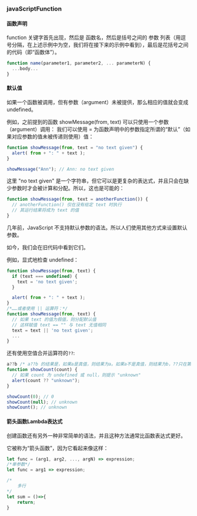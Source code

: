 ### javaScriptFunction
#### 函数声明
function 关键字首先出现，然后是 函数名，然后是括号之间的 参数 列表（用逗号分隔，在上述示例中为空，我们将在接下来的示例中看到），最后是花括号之间的代码（即“函数体”）。
```js
function name(parameter1, parameter2, ... parameterN) {
  ...body...
}
```
#### 默认值
如果一个函数被调用，但有参数（argument）未被提供，那么相应的值就会变成 undefined。

例如，之前提到的函数 showMessage(from, text) 可以只使用一个参数（argument）调用：
我们可以使用 = 为函数声明中的参数指定所谓的“默认”（如果对应参数的值未被传递则使用）值：
```js
function showMessage(from, text = "no text given") {
  alert( from + ": " + text );
}

showMessage("Ann"); // Ann: no text given
```
这里 "no text given" 是一个字符串，但它可以是更复杂的表达式，并且只会在缺少参数时才会被计算和分配。所以，这也是可能的：
```js
function showMessage(from, text = anotherFunction()) {
  // anotherFunction() 仅在没有给定 text 时执行
  // 其运行结果将成为 text 的值
}
```
几年前，JavaScript 不支持默认参数的语法。所以人们使用其他方式来设置默认参数。

如今，我们会在旧代码中看到它们。

例如，显式地检查 undefined：
```js
function showMessage(from, text) {
  if (text === undefined) {
    text = 'no text given';
  }

  alert( from + ": " + text );
}
/*……或者使用 || 运算符：*/
function showMessage(from, text) {
  // 如果 text 的值为假值，则分配默认值
  // 这样赋值 text == "" 与 text 无值相同
  text = text || 'no text given';
  ...
}
```
还有使用空值合并运算符的`??`:
```js
a??b /* a??b 的结果是，如果a是真值，则结果为a。如果a不是真值，则结果为b，??只在第一个参数为null/undefined时使用第二个默认值.*/
function showCount(count) {
  // 如果 count 为 undefined 或 null，则提示 "unknown"
  alert(count ?? "unknown");
}

showCount(0); // 0
showCount(null); // unknown
showCount(); // unknown
```
#### 箭头函数Lambda表达式
创建函数还有另外一种非常简单的语法，并且这种方法通常比函数表达式更好。

它被称为“箭头函数”，因为它看起来像这样：
```js
let func = (arg1, arg2, ..., argN) => expression;
/*单参数*/
let func = arg1 => expression;

/*
    多行
*/
let sum = ()=>{
    return;
}
```